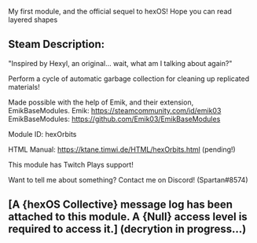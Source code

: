 My first module, and the official sequel to hexOS!
Hope you can read layered shapes

Steam Description:
---
"Inspired by Hexyl, an original... wait, what am I talking about again?"

Perform a cycle of automatic garbage collection for cleaning up replicated materials!

Made possible with the help of Emik, and their extension, EmikBaseModules.
Emik: https://steamcommunity.com/id/emik03
EmikBaseModules: https://github.com/Emik03/EmikBaseModules

Module ID: hexOrbits

HTML Manual: https://ktane.timwi.de/HTML/hexOrbits.html (pending!)

This module has Twitch Plays support!

Want to tell me about something? Contact me on Discord! (Spartan#8574)


[A {hexOS Collective} message log has been attached to this module. A {Null} access level is required to access it.]
(decrytion in progress...)
---
